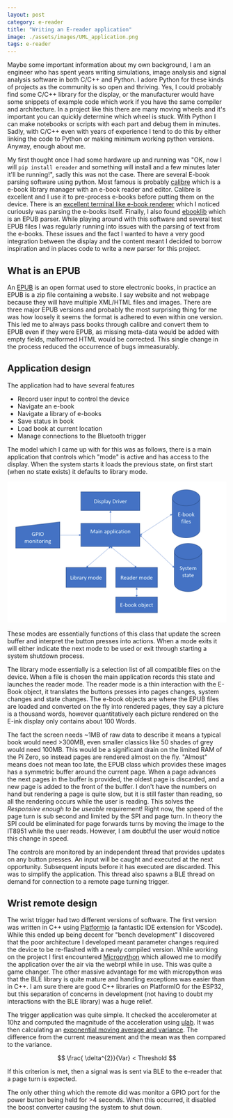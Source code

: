 ```yaml
---
layout: post
category: e-reader
title: "Writing an E-reader application"
image: ./assets/images/UML_application.png
tags: e-reader
---
```


Maybe some important information about my own background, I am an engineer who has spent years writing simulations, image analysis and signal analysis software in both C/C++ and Python. I adore Python for these kinds of projects as the community is so open and thriving. Yes, I could probably find some C/C++ library for the display, or the manufacturer would have some snippets of example code which work if you have the same compiler and architecture. In a project like this there are many moving wheels and it's important you can quickly determine which wheel is stuck. With Python I can make notebooks or scripts with each part and debug them in minutes. Sadly, with C/C++ even with years of experience I tend to do this by either linking the code to Python or making minimum working python versions. Anyway, enough about me.

My first thought once I had some hardware up and running was "OK, now I will `pip install ereader` and something will install and a few minutes later it'll be running!", sadly this was not the case. There are several E-book parsing software using python. Most famous is probably [calibre](https://calibre-ebook.com/) which is a e-book library manager with an e-book reader and editor. Calibre is excellent and I use it to pre-process e-books before putting them on the device. There is an [excellent terminal like e-book renderer](https://github.com/wustho/epr) which I noticed curiously was parsing the e-books itself. Finally, I also found [ebooklib](http://docs.sourcefabric.org/projects/ebooklib/en/latest/index.html) which is an EPUB parser. While playing around with this software and several test EPUB files I was regularly running into issues with the parsing of text from the e-books. These issues and the fact I wanted to have a very good integration between the display and the content meant I decided to borrow inspiration and in places code to write a new parser for this project.

## What is an EPUB
An [EPUB](https://en.wikipedia.org/wiki/EPUB) is an open format used to store electronic books, in practice an EPUB is a zip file containing a website. I say website and not webpage because they will have multiple XML/HTML files and images. There are three major EPUB versions and probably the most surprising thing for me was how loosely it seems the format is adhered to even within one version. This led me to always pass books through calibre and convert them to EPUB even if they were EPUB, as missing meta-data would be added with empty fields, malformed HTML would be corrected. This single change in the process reduced the occurrence of bugs immeasurably. 

## Application design
The application had to have several features

- Record user input to control the device
- Navigate an e-book
- Navigate a library of e-books
- Save status in book
- Load book at current location
- Manage connections to the Bluetooth trigger

The model which I came up with for this was as follows, there is a main application that controls which "mode" is active and has access to the display. When the system starts it loads the previous state, on first start (when no state exists) it defaults to library mode. 

![](./assets/images/UML_application.png)

These modes are essentially functions of this class that update the screen buffer and interpret the button presses into actions. When a mode exits it will either indicate the next mode to be used or exit through starting a system shutdown process.

The library mode essentially is a selection list of all compatible files on the device. When a file is chosen the main application records this state and launches the reader mode. The reader mode is a thin interaction with the E-Book object, it translates the buttons presses into pages changes, system changes and state changes. The e-book objects are where the EPUB files are loaded and converted on the fly into rendered pages, they say a picture is a thousand words, however quantitatively each picture rendered on the E-ink display only contains about 100 Words.

The fact the screen needs ~1MB of raw data to describe it means a typical book would need >300MB, even smaller classics like 50 shades of grey would need 100MB. This would be a significant drain on the limited RAM of the Pi Zero, so instead pages are rendered almost on the fly. "Almost" means does not mean too late, the EPUB class which provides these images has a symmetric buffer around the current page. When a page advances the next pages in the buffer is provided, the oldest page is discarded, and a new page is added to the front of the buffer. I don't have the numbers on hand but rendering a page is quite slow, but it is still faster than reading, so all the rendering occurs while the user is reading. This solves the *Responsive enough to be useable* requirement! Right now, the speed of the page turn is sub second and limited by the SPI and page turn. In theory the SPI could be eliminated for page forwards turns by moving the image to the IT8951 while the user reads. However, I am doubtful the user would notice this change in speed.

The controls are monitored by an independent thread that provides updates on any button presses. An input will be caught and executed at the next opportunity. Subsequent inputs before it has executed are discarded. This was to simplify the application. This thread also spawns a BLE thread on demand for connection to a remote page turning trigger.

## Wrist remote design
The wrist trigger had two different versions of software. The first version was written in C++ using [Platformio](https://platformio.org/) (a fantastic IDE extension for VScode). While this ended up being decent for "bench development" I discovered that the poor architecture I developed meant parameter changes required the device to be re-flashed with a newly compiled version. While working on the project I first encountered [Micropython](https://micropython.org/) which allowed me to modify the application over the air via the webrpl while in use. This was quite a game changer.
The other massive advantage for me with micropython was that the BLE library is quite mature and handling exceptions was easier than in C++. I am sure there are good C++ libraries on PlatformIO for the ESP32, but this separation of concerns in development (not having to doubt my interactions with the BLE library) was a huge relief.

The trigger application was quite simple. It checked the accelerometer at 10hz and computed the magnitude of the acceleration using [ulab](https://github.com/v923z/micropython-ulab). It was then calculating an [exponential moving average and variance](https://en.wikipedia.org/wiki/Moving_average#Exponentially_weighted_moving_variance_and_standard_deviation). The difference from the current measurement and the mean was then compared to the variance. 

$$
 \frac{ \delta^{2}}{Var} < Threshold
$$

If this criterion is met, then a signal was is sent via BLE to the e-reader that a page turn is expected.

The only other thing which the remote did was monitor a GPIO port for the power button being held for >4 seconds. When this occurred, it disabled the boost converter causing the system to shut down.

